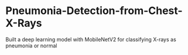 # Pneumonia-Detection-from-Chest-X-Rays
Built a deep learning model with MobileNetV2 for classifying X-rays as pneumonia or normal
